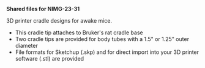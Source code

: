 **Shared files for NIMG-23-31**

3D printer cradle designs for awake mice.
- This cradle tip attaches to Bruker's rat cradle base
- Two cradle tips are provided for body tubes with a 1.5" or 1.25" outer diameter
- File formats for Sketchup (.skp) and for direct import into your 3D printer software (.stl) are provided
